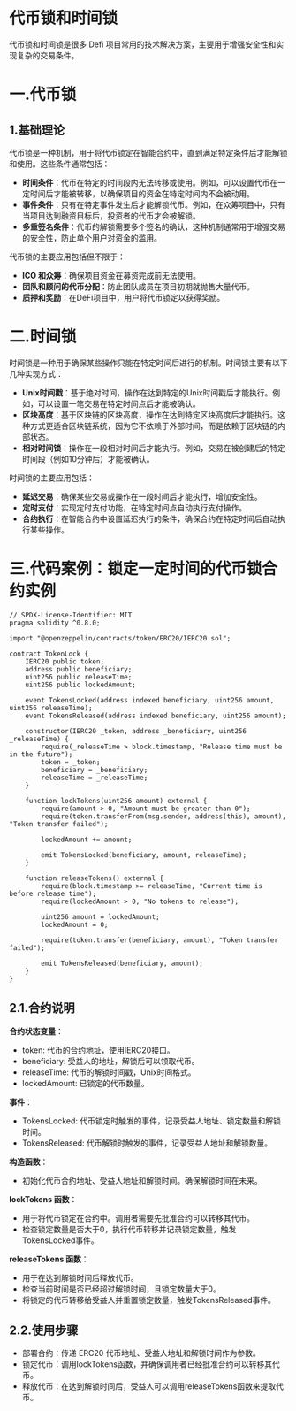 # 代币锁和时间锁

代币锁和时间锁是很多 Defi 项目常用的技术解决方案，主要用于增强安全性和实现复杂的交易条件。

# 一.代币锁

## 1.基础理论

代币锁是一种机制，用于将代币锁定在智能合约中，直到满足特定条件后才能解锁和使用。这些条件通常包括：

- **时间条件**：代币在特定的时间段内无法转移或使用。例如，可以设置代币在一定时间后才能被转移，以确保项目的资金在特定时间内不会被动用。
- **事件条件**：只有在特定事件发生后才能解锁代币。例如，在众筹项目中，只有当项目达到融资目标后，投资者的代币才会被解锁。
- **多重签名条件**：代币的解锁需要多个签名的确认，这种机制通常用于增强交易的安全性，防止单个用户对资金的滥用。

代币锁的主要应用包括但不限于：

- **ICO 和众筹**：确保项目资金在募资完成前无法使用。
- **团队和顾问的代币分配**：防止团队成员在项目初期就抛售大量代币。
- **质押和奖励**：在DeFi项目中，用户将代币锁定以获得奖励。

# 二.时间锁

时间锁是一种用于确保某些操作只能在特定时间后进行的机制。时间锁主要有以下几种实现方式：

- **Unix时间戳**：基于绝对时间，操作在达到特定的Unix时间戳后才能执行。例如，可以设置一笔交易在特定时间点后才能被确认。
- **区块高度**：基于区块链的区块高度，操作在达到特定区块高度后才能执行。这种方式更适合区块链系统，因为它不依赖于外部时间，而是依赖于区块链的内部状态。
- **相对时间锁**：操作在一段相对时间后才能执行。例如，交易在被创建后的特定时间段（例如10分钟后）才能被确认。

时间锁的主要应用包括：

- **延迟交易**：确保某些交易或操作在一段时间后才能执行，增加安全性。
- **定时支付**：实现定时支付功能，在特定时间点自动执行支付操作。
- **合约执行**：在智能合约中设置延迟执行的条件，确保合约在特定时间后自动执行某些操作。

# 三.代码案例：锁定一定时间的代币锁合约实例

```solidity
// SPDX-License-Identifier: MIT
pragma solidity ^0.8.0;

import "@openzeppelin/contracts/token/ERC20/IERC20.sol";

contract TokenLock {
    IERC20 public token;
    address public beneficiary;
    uint256 public releaseTime;
    uint256 public lockedAmount;

    event TokensLocked(address indexed beneficiary, uint256 amount, uint256 releaseTime);
    event TokensReleased(address indexed beneficiary, uint256 amount);

    constructor(IERC20 _token, address _beneficiary, uint256 _releaseTime) {
        require(_releaseTime > block.timestamp, "Release time must be in the future");
        token = _token;
        beneficiary = _beneficiary;
        releaseTime = _releaseTime;
    }

    function lockTokens(uint256 amount) external {
        require(amount > 0, "Amount must be greater than 0");
        require(token.transferFrom(msg.sender, address(this), amount), "Token transfer failed");

        lockedAmount += amount;

        emit TokensLocked(beneficiary, amount, releaseTime);
    }

    function releaseTokens() external {
        require(block.timestamp >= releaseTime, "Current time is before release time");
        require(lockedAmount > 0, "No tokens to release");

        uint256 amount = lockedAmount;
        lockedAmount = 0;

        require(token.transfer(beneficiary, amount), "Token transfer failed");

        emit TokensReleased(beneficiary, amount);
    }
}
```

## 2.1.合约说明

**合约状态变量**：

- token: 代币的合约地址，使用IERC20接口。
- beneficiary: 受益人的地址，解锁后可以领取代币。
- releaseTime: 代币的解锁时间戳，Unix时间格式。
- lockedAmount: 已锁定的代币数量。

**事件**：

- TokensLocked: 代币锁定时触发的事件，记录受益人地址、锁定数量和解锁时间。
- TokensReleased: 代币解锁时触发的事件，记录受益人地址和解锁数量。

**构造函数**：

- 初始化代币合约地址、受益人地址和解锁时间。确保解锁时间在未来。

**lockTokens 函数**：

- 用于将代币锁定在合约中。调用者需要先批准合约可以转移其代币。
- 检查锁定数量是否大于0，执行代币转移并记录锁定数量，触发TokensLocked事件。

**releaseTokens 函数**：

- 用于在达到解锁时间后释放代币。
- 检查当前时间是否已经超过解锁时间，且锁定数量大于0。
- 将锁定的代币转移给受益人并重置锁定数量，触发TokensReleased事件。

## 2.2.使用步骤

- 部署合约：传递 ERC20 代币地址、受益人地址和解锁时间作为参数。
- 锁定代币：调用lockTokens函数，并确保调用者已经批准合约可以转移其代币。
- 释放代币：在达到解锁时间后，受益人可以调用releaseTokens函数来提取代币。